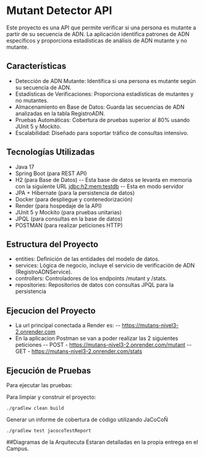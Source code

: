 # Mutant Detector API
Este proyecto es una API que permite verificar si una persona es mutante a partir de su secuencia de ADN. La aplicación identifica patrones de ADN específicos y proporciona estadísticas de análisis de ADN mutante y no mutante.

## Características
- Detección de ADN Mutante: Identifica si una persona es mutante según su secuencia de ADN.
- Estadísticas de Verificaciones: Proporciona estadísticas de mutantes y no mutantes.
- Almacenamiento en Base de Datos: Guarda las secuencias de ADN analizadas en la tabla RegistroADN.
- Pruebas Automáticas: Cobertura de pruebas superior al 80% usando JUnit 5 y Mockito.
- Escalabilidad: Diseñado para soportar tráfico de consultas intensivo.

## Tecnologías Utilizadas
- Java 17
- Spring Boot (para REST API)
- H2 (para Base de Datos)
  -- Esta base de datos se levanta en memoria con la siguiente URL [jdbc:h2:mem:testdb](http://localhost:8080/h2-console)
  -- Esta en modo servidor
- JPA + Hibernate (para la persistencia de datos)
- Docker (para despliegue y contenedorización)
- Render (para hospedaje de la API)
- JUnit 5 y Mockito (para pruebas unitarias)
- JPQL (para consultas en la base de datos)
- POSTMAN (para realizar peticiones HTTP)

## Estructura del Proyecto
- entities: Definición de las entidades del modelo de datos.
- services: Lógica de negocio, incluye el servicio de verificación de ADN (RegistroADNService).
- controllers: Controladores de los endpoints /mutant y /stats.
- repositories: Repositorios de datos con consultas JPQL para la persistencia

## Ejecucion del Proyecto 
- La url principal conectada a Render es:
-- https://mutans-nivel3-2.onrender.com
- En la aplicacion Postman se van a poder realizar las 2 siguientes peticiones
  -- POST - https://mutans-nivel3-2.onrender.com/mutant
  -- GET - https://mutans-nivel3-2.onrender.com/stats

## Ejecución de Pruebas
Para ejecutar las pruebas:

Para limpiar y construir el proyecto:

```./gradlew clean build```

Generar un informe de cobertura de código utilizando JaCoCoÑ

```./gradlew test jacocoTestReport```

##Diagramas de la Arquitecuta
Estaran detalladas en la propia entrega en el Campus.
